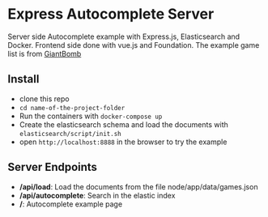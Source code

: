 # Express Autocomplete Server

Server side Autocomplete example with Express.js, Elasticsearch and Docker. Frontend side done with vue.js and Foundation. The example game list is from [GiantBomb](http://www.giantbomb.com/)

## Install

* clone this repo
* `cd name-of-the-project-folder`
* Run the containers with `docker-compose up`
* Create the elasticsearch schema and load the documents with `elasticsearch/script/init.sh`
* open `http://localhost:8888` in the browser to try the example

## Server Endpoints

* **/api/load**: Load the documents from the file node/app/data/games.json
* **/api/autocomplete**: Search in the elastic index
* **/**: Autocomplete example page